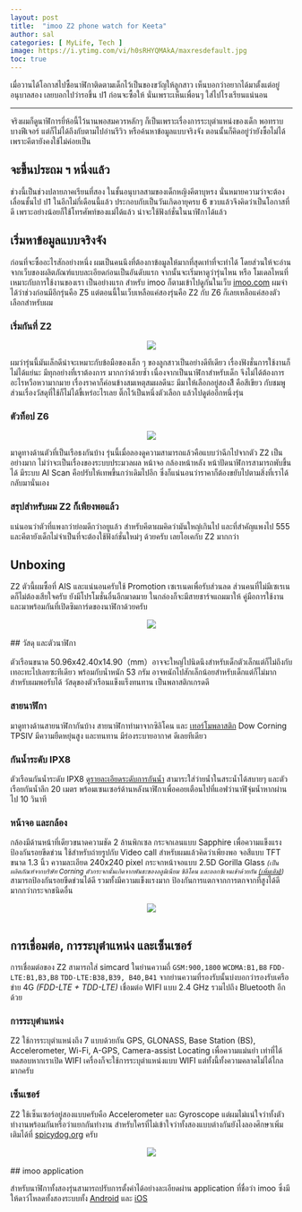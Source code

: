 ```yaml
---
layout: post
title:  "imoo Z2 phone watch for Keeta"
author: sal
categories: [ MyLife, Tech ]
image: https://i.ytimg.com/vi/h0sRHYQMAkA/maxresdefault.jpg
toc: true
---
```


เมื่อวานได้โอกาสไปซื้อนาฬิกาติดตามเด็กไว้เป็นของขวัญให้ลูกสาว เห็นบอกว่าอยากได้มาตั้งแต่อยู่อนุบาลสอง เลยบอกไปว่ารอขึ้น ป1 ก่อนจะซื้อให้ นั่นเพราะเห็นเพื่อนๆ ใส่ไปโรงเรียนแน่นอน

---

จริงผมก็ดูนาฬิการยี่ห้อนี้ไว้นานพอสมควรหลักๆ ก็เป็นเพราะเรื่องการระบุตำแหน่งของเด็ก พอทราบบางฟีเจอร์ แต่ก็ไม่ได้ถึงกับตามไปอ่านรีวิว หรือค้นหาข้อมูลแบบจริงจัง ตอนนั้นก็คิดอยู่ว่ายังซื้อไม่ได้ เพราะคีตายังคงใช้ไม่ค่อยเป็น

## จะขึ้นประถม ฯ หนึ่งแล้ว

ช่วงนี้เป็นช่วงปลายภาคเรียนที่สอง ในชั้นอนุบาลสามของเด็กหญิงคีตาบุหรง นั่นหมายความว่าจะต้องเลื่อนชั้นไป ป1 ในอีกไม่กี่เดือนนี้แล้ว ประกอบกับเป็นวันเกิดอายุครบ 6 ขวบแล้วจึงคิดว่าเป็นโอกาสที่ดี เพราะอย่างน้อยก็ใช้โทรศัพท์ของแม่ได้แล้ว น่าจะใช้ฟังก์ชั่นในนาฬิกาได้แล้ว

## เริ่มหาข้อมูลแบบจริงจัง

ก่อนที่จะซื้ออะไรสักอย่างหนึ่ง ผมเป็นคนนึงที่ต้องกาข้อมูลให้มากที่สุดเท่าที่จะทำได้ โดยส่วนให้จะอ่านจากเว็บของผลิตภัณฑ์แบบละเอียดก่อนเป็นอันดับแรก จากนั้นจะเริ่มหาดูว่ารุ่นไหน หรือ โมเดลไหนที่เหมาะกับการใช้งานของเรา เป็นอย่างแรก สำหรับ imoo ก็ตามเข้าไปดูกันในเว็บ <a href="https://imoo.com" target="_blank">imoo.com</a> ผมจำได้ว่าช่วงก่อนมีอีกรุ่นคือ Z5 แต่ตอนนี้ในเว็บเหลือแค่สองรุ่นคือ Z2 กับ Z6 ก็เลยเหลือแค่สองตัวเลือกสำหรับผม

### เริ่มกันที่ Z2

<center><img src="https://store.ais.co.th/media/catalog/product/cache/2/image/9df78eab33525d08d6e5fb8d27136e95/z/2/z2-mix-01.jpg" style="max-width: 80%"></center>

ผมว่ารุ่นนี้มันเล็กดีน่าจะเหมาะกับข้อมือของเล็ก ๆ ของลูกสาวเป็นอย่างดีทีเดียว เรื่องฟังชั่นการใช้งานก็ไม่ได้แย่นะ มีทุกอย่างที่เราต้องการ มากกว่าด้วยซ้ำ เนื่องจากเป็นนาฬิกาสำหรับเด็ก จึงไม่ได้ต้องการอะไรหวือหวามากมาย เรื่องราคาก็ค่อนข้างสมเหตุสมผลดีนะ มีมาให้เลือกอยู่สองสีี คือสีเขียว กับชมพู ส่วนเรื่องวัสดุที่ใช้ก็ไม่ได้ขี้เหร่อะไรเลย ติ๊กไว้เป็นหนึ่งตัวเลือก แล้วไปดูต่ออีกหนึ่งรุ่น

### ตัวท็อป Z6

<center>
<img src="https://i0.wp.com/img.talkandroid.com/uploads/2020/12/imoo-Z6.jpg?resize=787%2C640&ssl=1" style="max-width: 80%">
</center>

มาดูทางด้านตัวที่เป็นเรือธงกันบ้าง รุ่นนี้เมื่อลองดูความสามารถแล้วคือแบบว่าฉีกไปจากตัว Z2 เป็นอย่างมาก ไม่ว่าจะเป็นเรื่องของระบบประมวลผล หน้าจอ กล้องหน้าหลัง หน้าปัดนาฬิการสามารถพับขึ้นได้ มีระบบ AI Scan คือปรับให้เทพขึ้นกว่าเดิมไปอีก ซึ่งก็แน่นอนว่าราคาก็ต้องขยับไปตามสิ่งที่เราได้กลับมานั่นเอง

### สรุปสำหรับผม Z2 ก็เพียงพอแล้ว

แน่นอนว่าตัวที่แพงกว่าย่อมดีกว่าอยูแล้ว สำหรับคีตาผมคิดว่ามันใหญ่เกินไป และที่สำคัญแพงไป 555 และคีตายังเด็กไม่จำเป็นที่จะต้องใช้ฟังก์ชั่นใหม่ๆ ด้วยครับ เลยโอเคกับ Z2 มากกว่า

## Unboxing

Z2 ตัวนี้ผมซื้อที่ AIS และแน่นอนครับใช้ Promotion เซเรเนดเพื่อรับส่วนลด ส่วนคนที่ไม่มีเซเรเนดก็ไม่ต้องเสียใจครับ ยังมีโปรโมชั่นอื่นอีกมาดมาย ในกล่องก็จะมีสายชาร์จแถมมาให้ คู่มือการใช้งาน และมาพร้อมกันที่เปิดซิมการ์ดของนาฬิกาด้วยครับ

<center>
<img src="https://www.imoo.com/th/products/z2/img-params/1_307821a.jpg">
</center>
<br>
## วัสดุ และตัวนาฬิกา

ตัวเรือนขนาด 50.96x42.40x14.90（mm）อาจจะใหญ่ไปนิดนึงสำหรับเด็กตัวเล็กแต่ก็ไม่ถึงกับเทอะทะไปเลยซะทีเดียว พร้อมกับน้ำหนัก 53 กรัม อาจหนักไปสักเล็กน้อยสำหรับเด็กแต่ก็ไม่มาก สำหรับผมพอรับได้ วัสดุของตัวเรือนแข็งแร็งทนทาน เป็นพลาสติกเกรดดี

### สายนาฬิกา
มาดูทางด้านสายนาฬิกากันบ้าง สายนาฬิกาทำมาจากซิลิโคน และ <a href="https://www.mdr-thai.com/tpe-%E0%B8%84%E0%B8%B7%E0%B8%AD/" target="_blank">เทอร์โมพลาสติก</a> Dow Corning TPSIV มีความยืดหยุ่นสูง และทนทาน มีร่องระบายอากาศ ดีเลยทีเดียว

### กันน้ำระดับ IPX8
ตัวเรือนกันน้ำระดับ IPX8 <a href="https://www.avtechguide.com/what-you-should-know-about-ip-rating/" target="_blank">ดูรายละเอียดระดับการกันน้ำ</a> สามาระใส่ว่ายน้ำในสระน้ำได้สบายๆ และตัวเรือยกันน้ำลึก 20 เมตร พร้อมเซนเซอร์ด้านหลังนาฬิกาเพื่อคอยเตือนไปที่แอฟว่านาฬิจุ่มน้ำหากผ่านไป 10 วินาที

### หน้าจอ และกล้อง

กล้องมีด้านหน้าที่เดียวขนาดความชัด 2 ล้านพิกเซล กระจกเลนแบบ Sapphire เพื่อความแข็งแรงป้องกันรอยขีดข่วน ใช้สำหรับถ่ายรูปกับ Video call สำหรับผมแล้วคิดว่าเพียงพอ จอสีแบบ TFT ขนาด 1.3 นิ้ว ความละเอียด 240x240 pixel กระจกหน้าจอแบบ  2.5D Gorilla Glass <small> _(เป็นผลิตภัณฑ์จากบริษัท Corning ตัวกระจกนั้นเกิดจากพันธะของอลูมิเนียม ซิลิโคน และออกซิเจนเข้าด้วยกัน <a href="https://mobile.kapook.com/view6803.html#:~:text=%E0%B8%81%E0%B8%A3%E0%B8%B0%E0%B8%88%E0%B8%81%20Gorilla%20Glass%20%E0%B9%80%E0%B8%9B%E0%B9%87%E0%B8%99%E0%B8%9C%E0%B8%A5%E0%B8%B4%E0%B8%95%E0%B8%A0%E0%B8%B1%E0%B8%93%E0%B8%91%E0%B9%8C,%E0%B9%80%E0%B8%9E%E0%B8%B4%E0%B9%88%E0%B8%A1%E0%B8%AD%E0%B8%B5%E0%B8%81%20%E0%B8%AA%E0%B8%B3%E0%B8%AB%E0%B8%A3%E0%B8%B1%E0%B8%9A%E0%B9%83%E0%B8%8A%E0%B9%89%E0%B8%81%E0%B8%B1%E0%B8%9A" target="_blank">(เพิ่มเติม)</a>)_ </small> สามารถป้องกันรอยขีดข่วนได้ดี รวมทั้งมีความแข็งแรงมาก ป้องกันการแตกจากการตกจากที่สูงได้ดีมากกว่ากระจกชนิดอื่น

<center>
<img src="https://www.imoo.com/th/products/z2/img-params/2_2ffc3b2.jpg">
</center>
<br>

## การเชื่อมต่อ, การระบุตำแหน่ง และเซ็นเซอร์

การเชื่อมต่อของ Z2 สามารถใส่ simcard ในย่านความถี่ `GSM:900,1800` `WCDMA:B1,B8` `FDD-LTE:B1,B3,B8` `TDD-LTE:B38,B39, B40,B41` จากย่านความที่รองรับนั้นบ่งบอกว่ารองรับเครือข่าย 4G _(FDD-LTE + TDD-LTE)_ เชื่อมต่อ WIFI แบบ 2.4 GHz รวมไปถึง Bluetooth อีกด้วย

### การระบุตำแหน่ง

Z2 ใช้การระบุตำแหน่งถึง 7 แบบด้วยกัน GPS, GLONASS, Base Station (BS), Accelerometer, Wi-Fi,
A-GPS, Camera-assist Locating เพื่อความแม่นยำ เท่าที่ได้ทดสอบหากเราเปิด WIFI เครื่องก็จะใช้การระบุตำแหน่งแบบ WIFI แต่ทั้งนี้ทั้งความคลาดไม่ได้ไกลมากครับ

### เซ็นเซอร์

Z2 ใช้เซ็นเซอร์อยู่สองแบบครับคือ Accelerometer และ Gyroscope แต่ผมไม่แน่ใจว่าทั้งตัวทำงานพร้อมกันหรือว่าแยกกันทำงาน สำหรับใครที่ไม่เข้าใจว่าทั้งสองแบบต่างกันยังไงลองศึกษาเพิ่มเติมได้ที่ <a href="https://www.spicydog.org/blog/accelerometer-gyroscope/" target="_blank">spicydog.org</a> ครับ

<center>
<img src="https://play-lh.googleusercontent.com/xtF7gDj4867Rx-_3qC0mI9wT5Bn_j4WqLCVRfzx0nv61s61bCs-B_JGq0cV6R3my61E" >
</center>
<br>
## imoo application

สำหรับนาฬิกาทั้งสองรุ่นสามารถปรับการตั้งค่าได้อย่างละเอียดผ่าน application ที่ชื่อว่า imoo ซึ่งมีให้ดาว์โหลดทั้งสองระบบทั้ง <a href="https://play.google.com/store/apps/details?id=com.imoo.watch.global" target="_blank">Android</a> และ <a href="https://itunes.apple.com/us/app/imoo-watch/id1057845227" target="_blank">iOS</a>